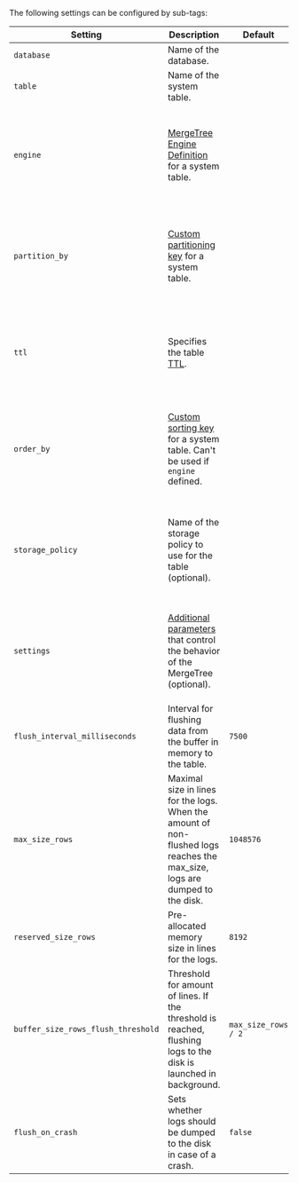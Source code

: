 The following settings can be configured by sub-tags:

| Setting                            | Description                                                                                                                                             | Default             | Note                                                                                                               |
|------------------------------------|---------------------------------------------------------------------------------------------------------------------------------------------------------|---------------------|--------------------------------------------------------------------------------------------------------------------|
| `database`                         | Name of the database.                                                                                                                                   |                     |                                                                                                                    |
| `table`                            | Name of the system table.                                                                                                                               |                     |                                                                                                                    |
| `engine`                           | [MergeTree Engine Definition](../../../engines/table-engines/mergetree-family/mergetree.md#table_engine-mergetree-creating-a-table) for a system table. |                     | Cannot be used if `partition_by` or `order_by` defined. If not specified `MergeTree` is selected by default        |
| `partition_by`                     | [Custom partitioning key](../../../engines/table-engines/mergetree-family/custom-partitioning-key.md) for a system table.                               |                     | If `engine` is specified for system table, `partition_by` parameter should be specified directly inside 'engine'   |
| `ttl`                              | Specifies the table [TTL](/engines/table-engines/mergetree-family/mergetree#table_engine-mergetree-ttl).                                              |                     | If `engine` is specified for system table, `ttl` parameter should be specified directly inside 'engine'            |
| `order_by`                         | [Custom sorting key](../../../engines/table-engines/mergetree-family/mergetree.md#order_by) for a system table. Can't be used if `engine` defined.      |                     | If `engine` is specified for system table, `order_by` parameter should be specified directly inside 'engine'       |
| `storage_policy`                   | Name of the storage policy to use for the table (optional).                                                                                             |                     | If `engine` is specified for system table, `storage_policy` parameter should be specified directly inside 'engine' |
| `settings`                         | [Additional parameters](../../../engines/table-engines/mergetree-family/mergetree.md/#settings) that control the behavior of the MergeTree (optional).   |                     | If `engine` is specified for system table, `settings` parameter should be specified directly inside 'engine'       |
| `flush_interval_milliseconds`      | Interval for flushing data from the buffer in memory to the table.                                                                                      | `7500`              |                                                                                                                    |
| `max_size_rows`                    | Maximal size in lines for the logs. When the amount of non-flushed logs reaches the max_size, logs are dumped to the disk.                              | `1048576`           |                                                                                                                    |
| `reserved_size_rows`               | Pre-allocated memory size in lines for the logs.                                                                                                        | `8192`              |                                                                                                                    |
| `buffer_size_rows_flush_threshold` | Threshold for amount of lines. If the threshold is reached, flushing logs to the disk is launched in background.                                        | `max_size_rows / 2` |                                                                                                                    |
| `flush_on_crash`                   | Sets whether logs should be dumped to the disk in case of a crash.                                                                                      | `false`             |                                                                                                                    |
